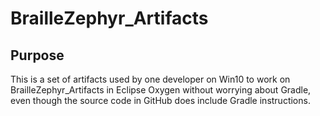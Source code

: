 # BrailleZephyr_Artifacts

## Purpose
   This is a set of artifacts used by one developer on Win10 to work on BrailleZephyr_Artifacts
   in Eclipse Oxygen without worrying about Gradle, even though the source code in GitHub does
   include Gradle instructions.